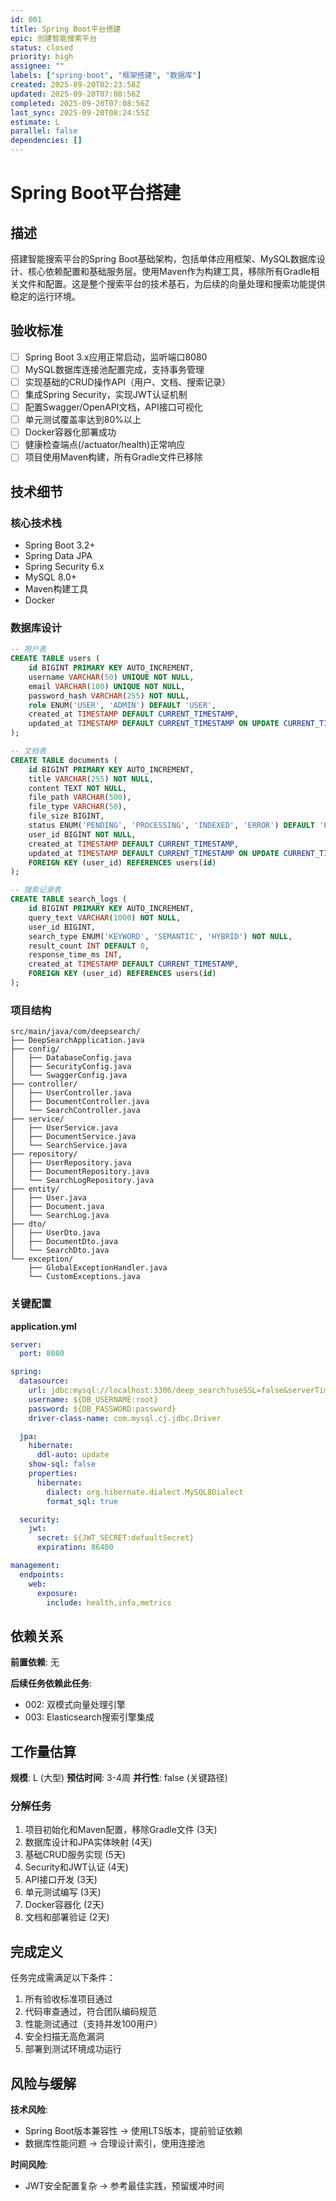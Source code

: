 ```yaml
---
id: 001
title: Spring Boot平台搭建
epic: 创建智能搜索平台
status: closed
priority: high
assignee: ""
labels: ["spring-boot", "框架搭建", "数据库"]
created: 2025-09-20T02:23:58Z
updated: 2025-09-20T07:08:56Z
completed: 2025-09-20T07:08:56Z
last_sync: 2025-09-20T08:24:55Z
estimate: L
parallel: false
dependencies: []
---
```


# Spring Boot平台搭建

## 描述

搭建智能搜索平台的Spring Boot基础架构，包括单体应用框架、MySQL数据库设计、核心依赖配置和基础服务层。使用Maven作为构建工具，移除所有Gradle相关文件和配置。这是整个搜索平台的技术基石，为后续的向量处理和搜索功能提供稳定的运行环境。

## 验收标准

- [ ] Spring Boot 3.x应用正常启动，监听端口8080
- [ ] MySQL数据库连接池配置完成，支持事务管理
- [ ] 实现基础的CRUD操作API（用户、文档、搜索记录）
- [ ] 集成Spring Security，实现JWT认证机制
- [ ] 配置Swagger/OpenAPI文档，API接口可视化
- [ ] 单元测试覆盖率达到80%以上
- [ ] Docker容器化部署成功
- [ ] 健康检查端点(/actuator/health)正常响应
- [ ] 项目使用Maven构建，所有Gradle文件已移除

## 技术细节

### 核心技术栈
- Spring Boot 3.2+
- Spring Data JPA
- Spring Security 6.x
- MySQL 8.0+
- Maven构建工具
- Docker

### 数据库设计
```sql
-- 用户表
CREATE TABLE users (
    id BIGINT PRIMARY KEY AUTO_INCREMENT,
    username VARCHAR(50) UNIQUE NOT NULL,
    email VARCHAR(100) UNIQUE NOT NULL,
    password_hash VARCHAR(255) NOT NULL,
    role ENUM('USER', 'ADMIN') DEFAULT 'USER',
    created_at TIMESTAMP DEFAULT CURRENT_TIMESTAMP,
    updated_at TIMESTAMP DEFAULT CURRENT_TIMESTAMP ON UPDATE CURRENT_TIMESTAMP
);

-- 文档表
CREATE TABLE documents (
    id BIGINT PRIMARY KEY AUTO_INCREMENT,
    title VARCHAR(255) NOT NULL,
    content TEXT NOT NULL,
    file_path VARCHAR(500),
    file_type VARCHAR(50),
    file_size BIGINT,
    status ENUM('PENDING', 'PROCESSING', 'INDEXED', 'ERROR') DEFAULT 'PENDING',
    user_id BIGINT NOT NULL,
    created_at TIMESTAMP DEFAULT CURRENT_TIMESTAMP,
    updated_at TIMESTAMP DEFAULT CURRENT_TIMESTAMP ON UPDATE CURRENT_TIMESTAMP,
    FOREIGN KEY (user_id) REFERENCES users(id)
);

-- 搜索记录表
CREATE TABLE search_logs (
    id BIGINT PRIMARY KEY AUTO_INCREMENT,
    query_text VARCHAR(1000) NOT NULL,
    user_id BIGINT,
    search_type ENUM('KEYWORD', 'SEMANTIC', 'HYBRID') NOT NULL,
    result_count INT DEFAULT 0,
    response_time_ms INT,
    created_at TIMESTAMP DEFAULT CURRENT_TIMESTAMP,
    FOREIGN KEY (user_id) REFERENCES users(id)
);
```

### 项目结构
```
src/main/java/com/deepsearch/
├── DeepSearchApplication.java
├── config/
│   ├── DatabaseConfig.java
│   ├── SecurityConfig.java
│   └── SwaggerConfig.java
├── controller/
│   ├── UserController.java
│   ├── DocumentController.java
│   └── SearchController.java
├── service/
│   ├── UserService.java
│   ├── DocumentService.java
│   └── SearchService.java
├── repository/
│   ├── UserRepository.java
│   ├── DocumentRepository.java
│   └── SearchLogRepository.java
├── entity/
│   ├── User.java
│   ├── Document.java
│   └── SearchLog.java
├── dto/
│   ├── UserDto.java
│   ├── DocumentDto.java
│   └── SearchDto.java
└── exception/
    ├── GlobalExceptionHandler.java
    └── CustomExceptions.java
```

### 关键配置

**application.yml**
```yaml
server:
  port: 8080

spring:
  datasource:
    url: jdbc:mysql://localhost:3306/deep_search?useSSL=false&serverTimezone=UTC
    username: ${DB_USERNAME:root}
    password: ${DB_PASSWORD:password}
    driver-class-name: com.mysql.cj.jdbc.Driver

  jpa:
    hibernate:
      ddl-auto: update
    show-sql: false
    properties:
      hibernate:
        dialect: org.hibernate.dialect.MySQL8Dialect
        format_sql: true

  security:
    jwt:
      secret: ${JWT_SECRET:defaultSecret}
      expiration: 86400

management:
  endpoints:
    web:
      exposure:
        include: health,info,metrics
```

## 依赖关系

**前置依赖**: 无

**后续任务依赖此任务**:
- 002: 双模式向量处理引擎
- 003: Elasticsearch搜索引擎集成

## 工作量估算

**规模**: L (大型)
**预估时间**: 3-4周
**并行性**: false (关键路径)

### 分解任务
1. 项目初始化和Maven配置，移除Gradle文件 (3天)
2. 数据库设计和JPA实体映射 (4天)
3. 基础CRUD服务实现 (5天)
4. Security和JWT认证 (4天)
5. API接口开发 (3天)
6. 单元测试编写 (3天)
7. Docker容器化 (2天)
8. 文档和部署验证 (2天)

## 完成定义

任务完成需满足以下条件：
1. 所有验收标准项目通过
2. 代码审查通过，符合团队编码规范
3. 性能测试通过（支持并发100用户）
4. 安全扫描无高危漏洞
5. 部署到测试环境成功运行

## 风险与缓解

**技术风险**:
- Spring Boot版本兼容性 → 使用LTS版本，提前验证依赖
- 数据库性能问题 → 合理设计索引，使用连接池

**时间风险**:
- JWT安全配置复杂 → 参考最佳实践，预留缓冲时间